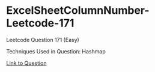 # ExcelSheetColumnNumber-Leetcode-171

Leetcode Question 171 (Easy)

Techniques Used in Question:
Hashmap

[Link to Question](https://leetcode.com/problems/excel-sheet-column-number/)
